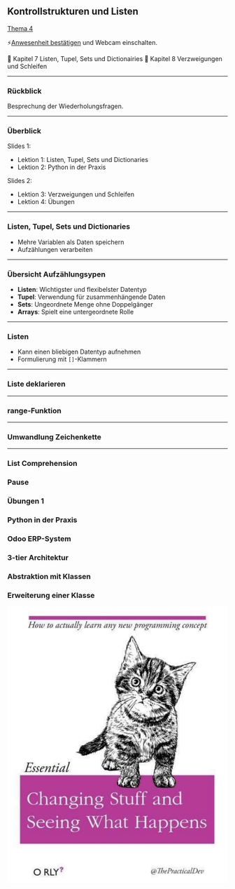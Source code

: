 ## Kontrollstrukturen und Listen

[Thema 4](readme.md)

⚡[Anwesenheit bestätigen](https://moodle.medizintechnik-hf.ch/mod/attendance/manage.php?id=4479) und Webcam einschalten.

📖 Kapitel 7 Listen, Tupel, Sets und Dictionairies
📖 Kapitel 8 Verzweigungen und Schleifen

---
### Rückblick

Besprechung der Wiederholungsfragen.

---
### Überblick

Slides 1:
* Lektion 1: Listen, Tupel, Sets und Dictionaries
* Lektion 2: Python in der Praxis

Slides 2:
* Lektion 3: Verzweigungen und Schleifen
* Lektion 4: Übungen

---
### Listen, Tupel, Sets und Dictionaries

* Mehre Variablen als Daten speichern
* Aufzählungen verarbeiten

---
### Übersicht Aufzählungsypen

* **Listen**: Wichtigster und flexibelster Datentyp
* **Tupel**: Verwendung für zusammenhängende Daten
* **Sets**: Ungeordnete Menge ohne Doppelgänger
* **Arrays**: Spielt eine untergeordnete Rolle

---
### Listen

* Kann einen bliebigen Datentyp aufnehmen
* Formulierung mit `[]`-Klammern

---
### Liste deklarieren

---
### range-Funktion

---
### Umwandlung Zeichenkette

---
### List Comprehension

### Pause

### Übungen 1

### Python in der Praxis

### Odoo ERP-System

### 3-tier Architektur

### Abstraktion mit Klassen

### Erweiterung einer Klasse

![](../try-and-error.png)

